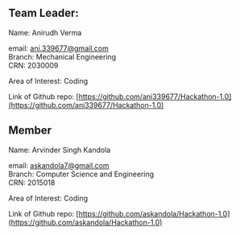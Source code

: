 ## Team Leader:

Name: Anirudh Verma

email: ani.339677@gmail.com  
Branch: Mechanical Engineering  
CRN: 2030009  

Area of Interest: Coding

Link of Github repo: [https://github.com/ani339677/Hackathon-1.0](https://github.com/ani339677/Hackathon-1.0)

## Member

Name: Arvinder Singh Kandola

email: askandola7@gmail.com  
Branch: Computer Science and Engineering  
CRN: 2015018  

Area of Interest: Coding

Link of Github repo: [https://github.com/askandola/Hackathon-1.0](https://github.com/askandola/Hackathon-1.0)


